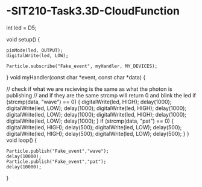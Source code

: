 # -SIT210-Task3.3D-CloudFunction
int led = D5;

void setup() {

    pinMode(led, OUTPUT);
    digitalWrite(led, LOW);
    
    Particle.subscribe("Fake_event", myHandler, MY_DEVICES);

}
void myHandler(const char *event, const char *data) {
 
  // check if what we are recieving is the same as what the photon is publishing
  // and if they are the same strcmp will return 0 and blink the led
  if (strcmp(data, "wave") == 0)
  {
    digitalWrite(led, HIGH);
    delay(1000);
    digitalWrite(led, LOW);
    delay(1000);
    digitalWrite(led, HIGH);
    delay(1000);
    digitalWrite(led, LOW);
    delay(1000);
    digitalWrite(led, HIGH);
    delay(1000);
    digitalWrite(led, LOW);
    delay(1000);
  }
  if (strcmp(data, "pat") == 0)
  {
    digitalWrite(led, HIGH);
    delay(500);
    digitalWrite(led, LOW);
    delay(500);
    digitalWrite(led, HIGH);
    delay(500);
    digitalWrite(led, LOW);
    delay(500);
  }
}
void loop() {
    
    Particle.publish("Fake_event","wave");
    delay(10000);
    Particle.publish("Fake_event","pat");
    delay(10000);

}
